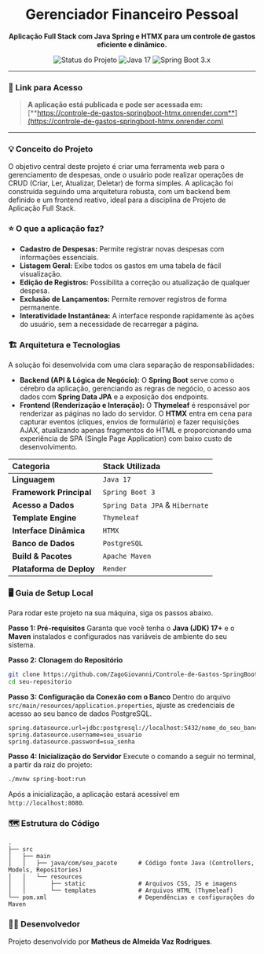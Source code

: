 <div align="center">
  <h1>Gerenciador Financeiro Pessoal</h1>
  <p><strong>Aplicação Full Stack com Java Spring e HTMX para um controle de gastos eficiente e dinâmico.</strong></p>

  <img src="https://img.shields.io/badge/Projeto-Finalizado-28a745?style=for-the-badge" alt="Status do Projeto">
  <img src="https://img.shields.io/badge/Java-17-E34F26?style=for-the-badge&logo=java" alt="Java 17">
  <img src="https://img.shields.io/badge/Spring_Boot-3.x-6DB33F?style=for-the-badge&logo=spring" alt="Spring Boot 3.x">
  
</div>

---

### **🔗 Link para Acesso**
> **A aplicação está publicada e pode ser acessada em:** [**https://controle-de-gastos-springboot-htmx.onrender.com**](https://controle-de-gastos-springboot-htmx.onrender.com)
---

### 💡 Conceito do Projeto
O objetivo central deste projeto é criar uma ferramenta web para o gerenciamento de despesas, onde o usuário pode realizar operações de CRUD (Criar, Ler, Atualizar, Deletar) de forma simples. A aplicação foi construída seguindo uma arquitetura robusta, com um backend bem definido e um frontend reativo, ideal para a disciplina de Projeto de Aplicação Full Stack.

### ⭐ O que a aplicação faz?
* **Cadastro de Despesas:** Permite registrar novas despesas com informações essenciais.
* **Listagem Geral:** Exibe todos os gastos em uma tabela de fácil visualização.
* **Edição de Registros:** Possibilita a correção ou atualização de qualquer despesa.
* **Exclusão de Lançamentos:** Permite remover registros de forma permanente.
* **Interatividade Instantânea:** A interface responde rapidamente às ações do usuário, sem a necessidade de recarregar a página.

### 🏗️ Arquitetura e Tecnologias
A solução foi desenvolvida com uma clara separação de responsabilidades:

* **Backend (API & Lógica de Negócio):** O **Spring Boot** serve como o cérebro da aplicação, gerenciando as regras de negócio, o acesso aos dados com **Spring Data JPA** e a exposição dos endpoints.
* **Frontend (Renderização e Interação):** O **Thymeleaf** é responsável por renderizar as páginas no lado do servidor. O **HTMX** entra em cena para capturar eventos (cliques, envios de formulário) e fazer requisições AJAX, atualizando apenas fragmentos do HTML e proporcionando uma experiência de SPA (Single Page Application) com baixo custo de desenvolvimento.

| Categoria | Stack Utilizada |
|:--- |:---|
| **Linguagem** | `Java 17` |
| **Framework Principal** | `Spring Boot 3` |
| **Acesso a Dados** | `Spring Data JPA` & `Hibernate` |
| **Template Engine** | `Thymeleaf` |
| **Interface Dinâmica** | `HTMX` |
| **Banco de Dados** | `PostgreSQL` |
| **Build & Pacotes** | `Apache Maven` |
| **Plataforma de Deploy** | `Render` |

### 🖥️ Guia de Setup Local
Para rodar este projeto na sua máquina, siga os passos abaixo.

**Passo 1: Pré-requisitos**
Garanta que você tenha o **Java (JDK) 17+** e o **Maven** instalados e configurados nas variáveis de ambiente do seu sistema.

**Passo 2: Clonagem do Repositório**
```bash
git clone https://github.com/ZagoGiovanni/Controle-de-Gastos-SpringBoot-HTMX.git
cd seu-repositorio
```

**Passo 3: Configuração da Conexão com o Banco**
Dentro do arquivo `src/main/resources/application.properties`, ajuste as credenciais de acesso ao seu banco de dados PostgreSQL.
```properties
spring.datasource.url=jdbc:postgresql://localhost:5432/nome_do_seu_banco
spring.datasource.username=seu_usuario
spring.datasource.password=sua_senha
```

**Passo 4: Inicialização do Servidor**
Execute o comando a seguir no terminal, a partir da raiz do projeto:
```bash
./mvnw spring-boot:run
```
Após a inicialização, a aplicação estará acessível em `http://localhost:8080`.

### 🗺️ Estrutura do Código
```
.
├── src
│   ├── main
│   │   ├── java/com/seu_pacote      # Código fonte Java (Controllers, Models, Repositories)
│   │   └── resources
│   │       ├── static               # Arquivos CSS, JS e imagens
│   │       └── templates            # Arquivos HTML (Thymeleaf)
└── pom.xml                          # Dependências e configurações do Maven
```
### 🧑‍💻 Desenvolvedor
Projeto desenvolvido por **Matheus de Almeida Vaz Rodrigues**.
  
